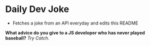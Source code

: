 
# Daily Dev Joke

- Fetches a joke from an API everyday and edits this README

**What advice do you give to a JS developer who has never played baseball?**
*Try Catch.*